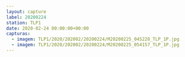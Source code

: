 ```yaml
---
layout: capture
label: 20200224
station: TLP1
date: 2020-02-24 00:00:00+00:00
capturas:
  - imagem: TLP1/2020/202002/20200224/M20200225_045228_TLP_1P.jpg
  - imagem: TLP1/2020/202002/20200224/M20200225_054157_TLP_1P.jpg
---
```

